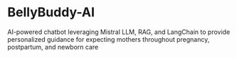 # BellyBuddy-AI
AI-powered chatbot leveraging Mistral LLM, RAG, and LangChain to provide personalized guidance for expecting mothers throughout pregnancy, postpartum, and newborn care
